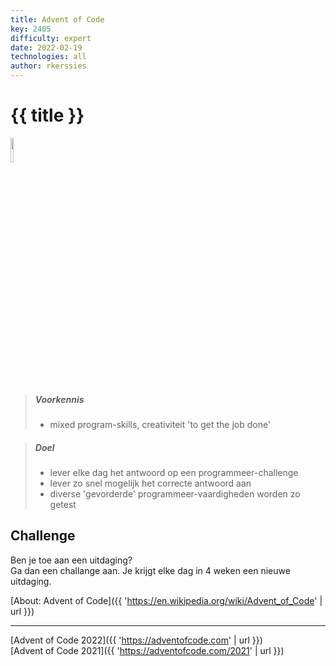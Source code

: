 ```yaml
---
title: Advent of Code
key: 2405
difficulty: expert
date: 2022-02-19
technologies: all
author: rkerssies
---
```


# {{ title }}
<img src="{{ '/_assets/themas/challenge.png' | url }}" style="width:10%;">

> ##### Voorkennis
> * mixed program-skills, creativiteit 'to get the job done'

> ##### Doel
> * lever elke dag het antwoord op een programmeer-challenge 
> * lever zo snel mogelijk het correcte antwoord aan
> * diverse 'gevorderde' programmeer-vaardigheden worden zo getest 

## Challenge
Ben je toe aan een uitdaging?<br>
Ga dan een challange aan. Je krijgt elke dag in 4 weken een nieuwe uitdaging. 


[About: Advent of Code]({{ 'https://en.wikipedia.org/wiki/Advent_of_Code' | url }})<hr>
[Advent of Code 2022]({{ 'https://adventofcode.com' | url }})<br>
[Advent of Code 2021]({{ 'https://adventofcode.com/2021' | url }})<br>


